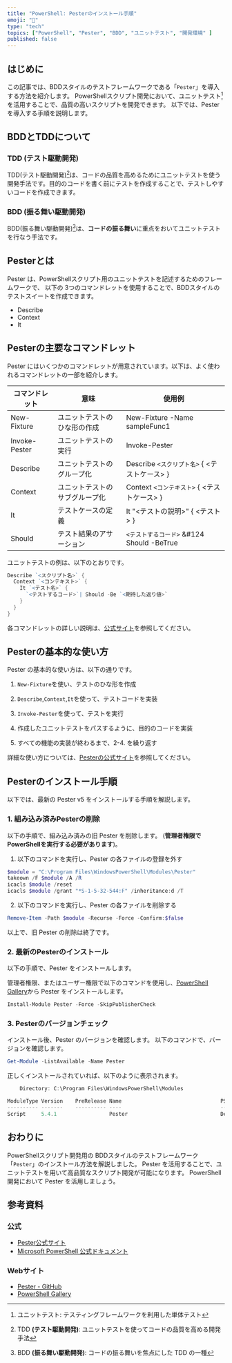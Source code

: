 ```yaml
---
title: "PowerShell: Pesterのインストール手順"
emoji: "🚀"
type: "tech"
topics: ["PowerShell", "Pester", "BDD", "ユニットテスト", "開発環境" ]
published: false
---
```


## はじめに

この記事では、BDDスタイルのテストフレームワークである「`Pester`」を導入する方法を紹介します。
PowerShellスクリプト開発において、ユニットテスト[^1]を活用することで、品質の高いスクリプトを開発できます。
以下では、Pester を導入する手順を説明します。

[^1]: ユニットテスト: テスティングフレームワークを利用した単体テスト

## BDDとTDDについて

### TDD __(テスト駆動開発)__

TDD(テスト駆動開発)[^2]は、コードの品質を高めるためにユニットテストを使う開発手法です。目的のコードを書く前にテストを作成することで、テストしやすいコードを作成できます。

### BDD __(振る舞い駆動開発)__

BDD(振る舞い駆動開発)[^3]は、**コードの振る舞い**に重点をおいてユニットテストを行なう手法です。

[^2]: TDD __(テスト駆動開発)__: ユニットテストを使ってコードの品質を高める開発手法
[^3]: BDD __(振る舞い駆動開発)__: コードの振る舞いを焦点にした TDD の一種

## Pesterとは

Pester は、PowerShellスクリプト用のユニットテストを記述するためのフレームワークで、
以下の 3つのコマンドレットを使用することで、BDDスタイルのテストスイートを作成できます。

- Describe
- Context
- It

## Pesterの主要なコマンドレット

Pester にはいくつかのコマンドレットが用意されています。以下は、よく使われるコマンドレットの一部を紹介します。

| コマンドレット | 意味 | 使用例 |
| --- | --- | --- |
| New-Fixture | ユニットテストのひな形の作成 | New-Fixture -Name sampleFunc1 |
| Invoke-Pester | ユニットテストの実行 | Invoke-Pester |
| Describe | ユニットテストのグループ化 | Describe `<スクリプト名>` { <テストケース> } |
| Context | ユニットテストのサブグループ化 |Context `<コンテキスト>` { <テストケース> } |
| It | テストケースの定義 | It "<テストの説明>" { <テスト> } |
| Should | テスト結果のアサーション | `<テストするコード>` &#124 Should -BeTrue |

ユニットテストの例は、以下のとおりです。

``` PowerShell
Describe `<スクリプト名>` {
  Context `<コンテキスト>` {
    It `<テスト名>` {
      `<テストするコード>`| Should -Be `<期待した返り値>`
    }
  }
}
```

各コマンドレットの詳しい説明は、[公式サイト](https://pester.dev/)を参照してください。

## Pesterの基本的な使い方

Pester の基本的な使い方は、以下の通りです。

1. `New-Fixture`を使い、テストのひな形を作成

2. `Describe`,`Context`,`It`を使って、テストコードを実装

3. `Invoke-Pester`を使って、テストを実行

4. 作成したユニットテストをパスするように、目的のコードを実装

5. すべての機能の実装が終わるまで、2-4. を繰り返す

詳細な使い方については、[Pesterの公式サイト](https://pester.dev/)を参照してください。


## Pesterのインストール手順

以下では、最新の Pester v5 をインストールする手順を解説します。

### 1. 組み込み済みPesterの削除

以下の手順で、組み込み済みの旧 Pester を削除します。
(**管理者権限でPowerShellを実行する必要があります**)。

1. 以下のコマンドを実行し、Pester の各ファイルの登録を外す

``` PowerShell
$module = "C:\Program Files\WindowsPowerShell\Modules\Pester"
takeown /F $module /A /R
icacls $module /reset
icacls $module /grant "*S-1-5-32-544:F" /inheritance:d /T
```

2. 以下のコマンドを実行し、Pester の各ファイルを削除する

``` PowerShell
Remove-Item -Path $module -Recurse -Force -Confirm:$false
```

以上で、旧 Pester の削除は終了です。


### 2. 最新のPesterのインストール

以下の手順で、Pester をインストールします。

管理者権限、またはユーザー権限で以下のコマンドを使用し、[PowerShell Gallery](https://www.powershellgallery.com/)から Pester をインストールします。

``` PowerShell
Install-Module Pester -Force -SkipPublisherCheck
```

### 3. Pesterのバージョンチェック

インストール後、Pester のバージョンを確認します。
以下のコマンドで、バージョンを確認します。

``` PowerShell
Get-Module -ListAvailable -Name Pester
```

正しくインストールされていれば、以下のように表示されます。

``` PowerShell
    Directory: C:\Program Files\WindowsPowerShell\Modules

ModuleType Version    PreRelease Name                                PSEdition ExportedCommands
---------- -------    ---------- ----                                --------- ----------------
Script     5.4.1                 Pester                              Desk      {Invoke-Pester, Describe, Context, It…}

```

## おわりに

PowerShellスクリプト開発用の BDDスタイルのテストフレームワーク「`Pester`」のインストール方法を解説しました。
Pester を活用することで、ユニットテストを用いて高品質なスクリプト開発が可能になります。
PowerShell開発において Pester を活用しましょう。

## 参考資料

### 公式

- [Pester公式サイト](https://pester.dev/)
- [Microsoft PowerShell 公式ドキュメント](https://learn.microsoft.com/ja-jp/powershell/)

### Webサイト

- [Pester - GitHub](https://github.com/pester/Pester)
- [PowerShell Gallery](https://www.powershellgallery.com/)
